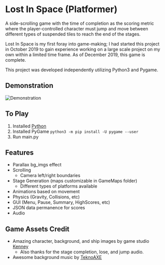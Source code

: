 # Lost In Space (Platformer) 
A  side-scrolling game with the time of completion as the scoring metric where the player-controlled character must jump and move between different types of suspended tiles to reach the end of the stages. 

Lost In Space is my first foray into game-making; I had started this project in October 2019 to gain experience working on a large scale project on my own within a limited time frame. As of December 2019, this game is complete.

This project was developed independently utilizing Python3 and Pygame.


## Demonstration
![Demonstration](ezgif.com-crop.gif)


## To Play
1. Installed [Python](https://www.python.org/downloads/) 
2. Installed PyGame
`python3 -m pip install -U pygame --user`
3. Run main.py 

## Features
 + Parallax bg_imgs effect
 + Scrolling
      + Camera left/right boundaries
 + Stage Generation (maps customizable in GameMaps folder)
      + Different types of platforms available
 + Animations based on movement
 + Physics (Gravity, Collisions, etc)
 + GUI (Menu, Pause, Summary, HighScores, etc)
 + JSON data permanence for scores
 + Audio
 
 ## Game Assets Credit
 + Amazing character, background, and ship images by game studio [Kenney](https://kenney.nl/) 
      + Also thanks for the stage completion, lose, and jump audio.
 + Awesome background music by [TeknoAXE](https://www.youtube.com/channel/UCtgf00GvfFQVsYBA7V7RwUw) 

